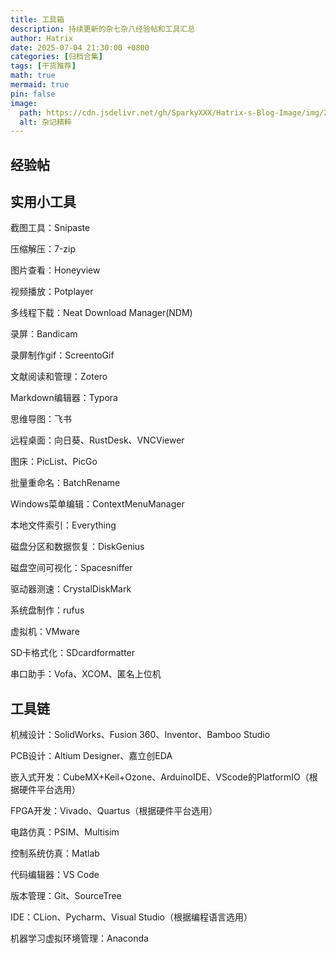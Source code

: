 ```yaml
---
title: 工具箱
description: 持续更新的杂七杂八经验帖和工具汇总
author: Hatrix
date: 2025-07-04 21:30:00 +0800
categories: [归档合集]
tags: [干货推荐]
math: true
mermaid: true
pin: false
image:
  path: https://cdn.jsdelivr.net/gh/SparkyXXX/Hatrix-s-Blog-Image/img/20250704213248592.png
  alt: 杂记精粹
---
```


## 经验帖



## 实用小工具

截图工具：Snipaste

压缩解压：7-zip

图片查看：Honeyview

视频播放：Potplayer

多线程下载：Neat Download Manager(NDM)

录屏：Bandicam

录屏制作gif：ScreentoGif

文献阅读和管理：Zotero

Markdown编辑器：Typora

思维导图：飞书

远程桌面：向日葵、RustDesk、VNCViewer

图床：PicList、PicGo

批量重命名：BatchRename

Windows菜单编辑：ContextMenuManager

本地文件索引：Everything

磁盘分区和数据恢复：DiskGenius

磁盘空间可视化：Spacesniffer

驱动器测速：CrystalDiskMark

系统盘制作：rufus

虚拟机：VMware

SD卡格式化：SDcardformatter

串口助手：Vofa、XCOM、匿名上位机

## 工具链

机械设计：SolidWorks、Fusion 360、Inventor、Bamboo Studio

PCB设计：Altium Designer、嘉立创EDA

嵌入式开发：CubeMX+Keil+Ozone、ArduinoIDE、VScode的PlatformIO（根据硬件平台选用）

FPGA开发：Vivado、Quartus（根据硬件平台选用）

电路仿真：PSIM、Multisim

控制系统仿真：Matlab

代码编辑器：VS Code

版本管理：Git、SourceTree

IDE：CLion、Pycharm、Visual Studio（根据编程语言选用）

机器学习虚拟环境管理：Anaconda